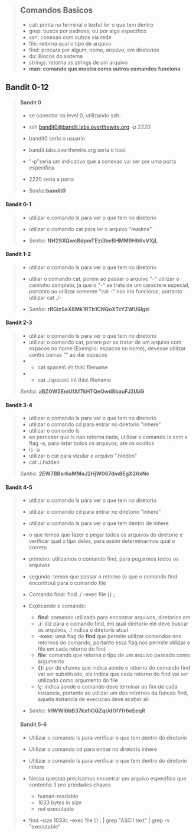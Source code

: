 >## Comandos Basicos
> - cat: printa no terminal o texto/ ler o que tem dentro
> - grep: busca por padroes, ou por algo especifico
> - ssh: conexao com outros via rede
> - file: retorna qual o tipo de arquivo
> - find: procura por algum, nome, arquivo, em diretorios
> - du: Blocos do sistema
> - strings: retorna as strings de um arquivo
> - **man: comando que mostra como outros comandos funciona**
>
>
>
## Bandit 0-12
>
>#### Bandit 0
> - se conectar no level 0, utilizando ssh:
> - ssh bandit0@bandit.labs.overthewire.org -p 2220
> - bandit0 seria o usuario
> - bandit.labs.overthewire.org seria o host
> - "-p"seria um indicativo que a conexao vai ser por uma porta especifica
> - 2220 seria a porta
>
> - *Senha*:**bandit0** 
>
 #### Bandit 0-1
> - utilizar o comando ls para ver o que tem no diretorio
> - utilizar o comando cat para ler o arquivo "readme"
>
> - *Senha:* **NH2SXQwcBdpmTEzi3bvBHMM9H66vVXjL** 
>
 #### Bandit 1-2
> - utilizar o comando ls para ver o que tem no diretorio
> - utiliar o comando cat, porem ao passar o arquivo "-" utilizar o caminho completo, ja que o "-" se trata de um caractere especial, portanto ao utilizar somente "cat -" nao iria funcionar, portanto utilizar cat ./-
>
> - *Senha*: **rRGizSaX8Mk1RTb1CNQoXTcYZWU6lgzi**
>
 #### Bandit 2-3
> - utilizar o comando ls para ver o que tem no diretorio
> - utilizar o comando cat, porem por se tratar de um arquivo com espacos no nome (Exemplo: espacos no nome), devesse utilizar contra barras "\" ao dar espacos 
> - - cat spaces\ in\ this\ filename 
> - - cat ./spaces\ in\ this\ filename
>
> *Senha*: **aBZ0W5EmUfAf7kHTQeOwd8bauFJ2lAiG**
>
 #### Bandit 3-4
> - utilizar o comando ls para ver o que tem no diretorio
> - utilizar o comando cd para entrar no diretorio "inhere"
> - utilizar o comando ls
> - ao perceber que ls nao retorna nada, utilizar o comando ls com a flag -a, para listar todos os arquivos, ate os ocultos
> - ls -a
> - utilizar o cat para vizular o arquivo ".hidden"
> - cat ./.hidden
>
> *Senha*: **2EW7BBsr6aMMoJ2HjW067dm8EgX26xNe**
>
#### Bandit 4-5
> - utilizar o comando ls para ver o que tem no diretorio
> - utilizar o comando cd para entrar no diretorio "inhere"
> - utilizar o comando ls para ver o que tem dentro de inhere
>  
> - o que temos que fazer e pegar todos os arquivos do diretorio e verificar qual o tipo deles, para assim determinarmos qual o correto
>
> - primeiro: utilizamos o comando find, para pegarmos todos os arquivos
> - segundo: temos que passar o retorno (o que o comando find encontrou) para o comando file
>
> - Comando final:
>       find ./ -exec file {} \;
>
> - Explicando o comando:
>   - **find**: comando utilizado para encontrar arquivos, diretorios em
>   - **./**: diz para o comando find, em qual diretorio ele deve buscar os arquivos, ./ indica o diretorio atual
>   - **-exec**: uma flag de **find** que permite utilizar comandos nos retornos do comando, portanto essa flag nos permite utilizar o file em cada retorno do find
>   - **file**: comando que retorna o tipo de um arquivo passado como argumento
>   - **{}**: par de chaves que indica aonde o retorno do comando find vai ser substituido, ele indica que cada retorno do find vai ser utilizado como argumento do file
>   - **\\;**: indica aonde o comando deve terminar ao fim de cada instancia, portanto ao utilizar um dos retornos da funcao find, aquela instancia de execucao deve acabar ali
>
>
> - *Senha*: **lrIWWI6bB37kxfiCQZqUdOIYfr6eEeqR**
>
> #### Bandit 5-6
> - Utilizar o comando ls para verificar o que tem dentro do diretorio
> - Utilizar o comando cd para entrar no diretorio inhere
> - Utilizar o comando ls para verificar o que tem dentro do diretorio inhere
> - Nessa questao precisamos encontrar um arquivo especifico que contenha 3 pro priedades chaves
>   - human-readable
>   - 1033 bytes in size
>   - not executable
>
> -  find -size 1033c -exec file {} \; | grep "ASCII text" | grep -v "executable"